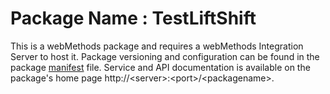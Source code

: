 # Package Name : TestLiftShift
This is a webMethods package and requires a webMethods Integration Server to host it. Package versioning and configuration can be found in the package [manifest](./TestLiftShift/manifest.v3) file. Service and API documentation is available on the package's home page http://&lt;server&gt;:&lt;port&gt;/&lt;packagename>.